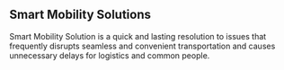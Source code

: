 ## Smart Mobility Solutions
Smart Mobility Solution is a quick and lasting resolution to issues
that frequently disrupts seamless and convenient transportation and causes
unnecessary delays for logistics and common people.
